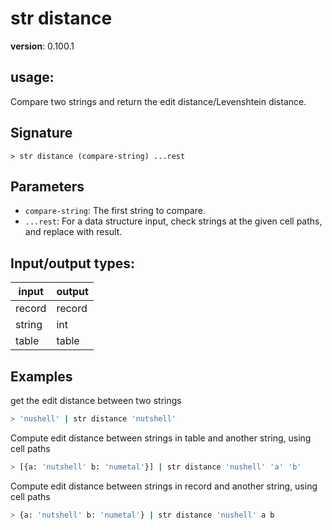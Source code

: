 # str distance

**version**: 0.100.1

## **usage**:

Compare two strings and return the edit distance/Levenshtein distance.

## Signature

`> str distance (compare-string) ...rest`

## Parameters

- `compare-string`: The first string to compare.
- `...rest`: For a data structure input, check strings at the given cell paths, and replace with result.

## Input/output types:

| input  | output |
| ------ | ------ |
| record | record |
| string | int    |
| table  | table  |

## Examples

get the edit distance between two strings

```bash
> 'nushell' | str distance 'nutshell'
```

Compute edit distance between strings in table and another string, using cell paths

```bash
> [{a: 'nutshell' b: 'numetal'}] | str distance 'nushell' 'a' 'b'
```

Compute edit distance between strings in record and another string, using cell paths

```bash
> {a: 'nutshell' b: 'numetal'} | str distance 'nushell' a b
```
